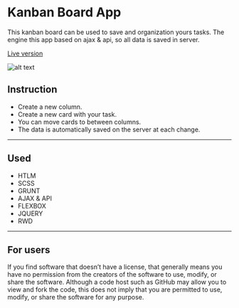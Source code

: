 # Kanban Board App
This kanban board can be used to save and organization yours tasks. The engine this app based on ajax & api, so all data is saved in server.

[Live version](https://goldyga.github.io/miniapp-Kanban-Board-API/)

![alt text](https://github.com/Goldyga/miniapp-Kanban-Board-API/blob/master/kanban.jpg?raw=true)

## Instruction
* Create a new column.
* Create a new card with your task.
* You can move cards to between columns.
* The data is automatically saved on the server at each change.
---
## Used
* HTLM
* SCSS
* GRUNT
* AJAX & API
* FLEXBOX
* JQUERY
* RWD
---
## For users
If you find software that doesn’t have a license, that generally means you have no permission from the creators of the software to use, modify, or share the software. Although a code host such as GitHub may allow you to view and fork the code, this does not imply that you are permitted to use, modify, or share the software for any purpose.

